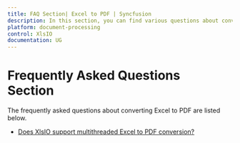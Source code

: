 ```yaml
---
title: FAQ Section| Excel to PDF | Syncfusion
description: In this section, you can find various questions about converting Excel documents to PDF using XlsIO.
platform: document-processing
control: XlsIO
documentation: UG
---
```


# Frequently Asked Questions Section  

The frequently asked questions about converting Excel to PDF are listed below.

* [Does XlsIO support multithreaded Excel to PDF conversion?](faqs/does-xlsio-support-multithreaded-excel-to-pdf-conversion)